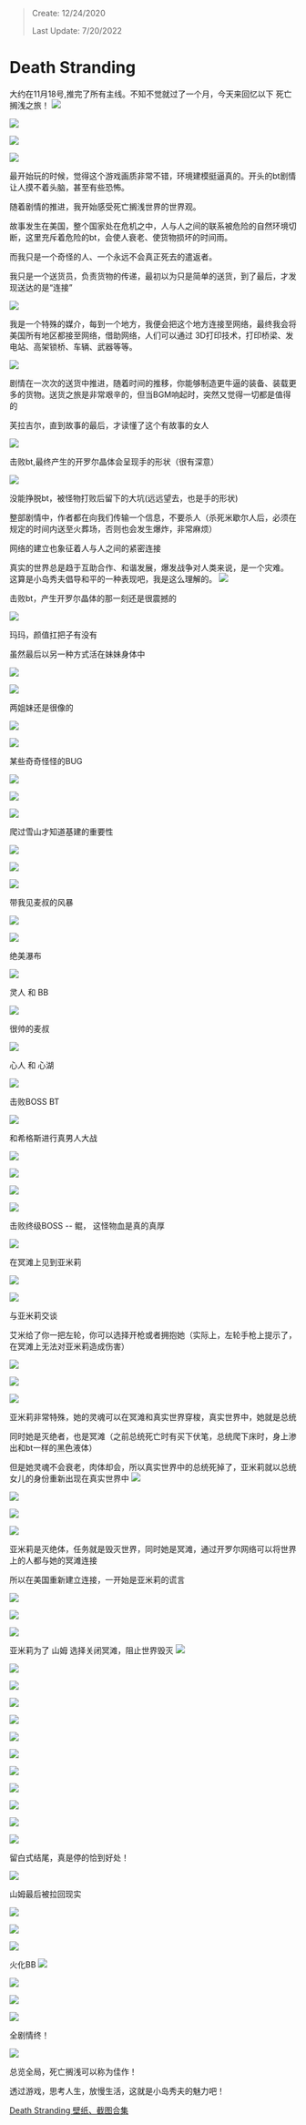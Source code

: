 > Create: 12/24/2020
>
> Last Update: 7/20/2022

# **Death Stranding**

大约在11月18号,推完了所有主线。不知不觉就过了一个月，今天来回忆以下 死亡搁浅之旅！
![](https://api.zk123.top/link/repo1/img/2020/death_stranding_1.webp)

![](https://api.zk123.top/link/repo1/img/2020/death_stranding_2.webp)

![](https://api.zk123.top/link/repo1/img/2020/death_stranding_3.webp)

![](https://api.zk123.top/link/repo1/img/2020/death_stranding_4.webp)


最开始玩的时候，觉得这个游戏画质非常不错，环境建模挺逼真的。开头的bt剧情让人摸不着头脑，甚至有些恐怖。

随着剧情的推进，我开始感受死亡搁浅世界的世界观。

故事发生在美国，整个国家处在危机之中，人与人之间的联系被危险的自然环境切断，这里充斥着危险的bt，会使人衰老、使货物损坏的时间雨。

而我只是一个奇怪的人、一个永远不会真正死去的遣返者。

我只是一个送货员，负责货物的传递，最初以为只是简单的送货，到了最后，才发现送达的是“连接”

![](https://api.zk123.top/link/repo1/img/2020/death_stranding_5.webp)

我是一个特殊的媒介，每到一个地方，我便会把这个地方连接至网络，最终我会将美国所有地区都接至网络，借助网络，人们可以通过
3D打印技术，打印桥梁、发电站、高架锁桥、车辆、武器等等。

![](https://api.zk123.top/link/repo1/img/2020/death_stranding_6.webp)

剧情在一次次的送货中推进，随着时间的推移，你能够制造更牛逼的装备、装载更多的货物。送货之旅是非常艰辛的，但当BGM响起时，突然又觉得一切都是值得的

芙拉吉尔，直到故事的最后，才读懂了这个有故事的女人

![](https://api.zk123.top/link/repo1/img/2020/death_stranding_7.webp)

击败bt,最终产生的开罗尔晶体会呈现手的形状（很有深意）

![](https://api.zk123.top/link/repo1/img/2020/death_stranding_8.webp)

没能挣脱bt，被怪物打败后留下的大坑(远远望去，也是手的形状)

整部剧情中，作者都在向我们传输一个信息，不要杀人（杀死米歇尔人后，必须在规定的时间内送至火葬场，否则也会发生爆炸，非常麻烦）

网络的建立也象征着人与人之间的紧密连接

真实的世界总是趋于互助合作、和谐发展，爆发战争对人类来说，是一个灾难。 这算是小岛秀夫倡导和平的一种表现吧，我是这么理解的。
![](https://api.zk123.top/link/repo1/img/2020/death_stranding_9.webp)


击败bt，产生开罗尔晶体的那一刻还是很震撼的

![](https://api.zk123.top/link/repo1/img/2020/death_stranding_10.webp)


玛玛，颜值扛把子有没有

虽然最后以另一种方式活在妹妹身体中

![](https://api.zk123.top/link/repo1/img/2020/death_stranding_11.webp)

![](https://api.zk123.top/link/repo1/img/2020/death_stranding_12.webp)

两姐妹还是很像的

![](https://api.zk123.top/link/repo1/img/2020/death_stranding_13.webp)

![](https://api.zk123.top/link/repo1/img/2020/death_stranding_14.webp)

某些奇奇怪怪的BUG

![](https://api.zk123.top/link/repo1/img/2020/death_stranding_15.webp)

![](https://api.zk123.top/link/repo1/img/2020/death_stranding_16.webp)

![](https://api.zk123.top/link/repo1/img/2020/death_stranding_17.webp)

爬过雪山才知道基建的重要性

![](https://api.zk123.top/link/repo1/img/2020/death_stranding_18.webp)

![](https://api.zk123.top/link/repo1/img/2020/death_stranding_19.webp)

![](https://api.zk123.top/link/repo1/img/2020/death_stranding_20.webp)

带我见麦叔的风暴

![](https://api.zk123.top/link/repo1/img/2020/death_stranding_21.webp)

![](https://api.zk123.top/link/repo1/img/2020/death_stranding_22.webp)

绝美瀑布

![](https://api.zk123.top/link/repo1/img/2020/death_stranding_23.webp)

灵人 和 BB

![](https://api.zk123.top/link/repo1/img/2020/death_stranding_24.webp)

很帅的麦叔

![](https://api.zk123.top/link/repo1/img/2020/death_stranding_25.webp)


心人 和 心湖

![](https://api.zk123.top/link/repo1/img/2020/death_stranding_26.webp)


击败BOSS BT

![](https://api.zk123.top/link/repo1/img/2020/death_stranding_27.webp)

和希格斯进行真男人大战

![](https://api.zk123.top/link/repo1/img/2020/death_stranding_28.webp)

![](https://api.zk123.top/link/repo1/img/2020/death_stranding_29.webp)

![](https://api.zk123.top/link/repo1/img/2020/death_stranding_30.webp)

![](https://api.zk123.top/link/repo1/img/2020/death_stranding_31.webp)

击败终级BOSS -- 鲲， 这怪物血是真的真厚

![](https://api.zk123.top/link/repo1/img/2020/death_stranding_32.webp)

在冥滩上见到亚米莉

![](https://api.zk123.top/link/repo1/img/2020/death_stranding_33.webp)

![](https://api.zk123.top/link/repo1/img/2020/death_stranding_34.webp)


与亚米莉交谈

艾米给了你一把左轮，你可以选择开枪或者拥抱她（实际上，左轮手枪上提示了，在冥滩上无法对亚米莉造成伤害）

![](https://api.zk123.top/link/repo1/img/2020/death_stranding_35.webp)

![](https://api.zk123.top/link/repo1/img/2020/death_stranding_36.webp)

![](https://api.zk123.top/link/repo1/img/2020/death_stranding_37.webp)

亚米莉非常特殊，她的灵魂可以在冥滩和真实世界穿梭，真实世界中，她就是总统

同时她是灭绝者，也是冥滩（之前总统死亡时有买下伏笔，总统爬下床时，身上渗出和bt一样的黑色液体）

但是她灵魂不会衰老，肉体却会，所以真实世界中的总统死掉了，亚米莉就以总统女儿的身份重新出现在真实世界中
![](https://api.zk123.top/link/repo1/img/2020/death_stranding_38.webp)

![](https://api.zk123.top/link/repo1/img/2020/death_stranding_39.webp)

![](https://api.zk123.top/link/repo1/img/2020/death_stranding_40.webp)

![](https://api.zk123.top/link/repo1/img/2020/death_stranding_41.webp)

亚米莉是灭绝体，任务就是毁灭世界，同时她是冥滩，通过开罗尔网络可以将世界上的人都与她的冥滩连接

所以在美国重新建立连接，一开始是亚米莉的谎言

![](https://api.zk123.top/link/repo1/img/2020/death_stranding_42.webp)

![](https://api.zk123.top/link/repo1/img/2020/death_stranding_43.webp)

![](https://api.zk123.top/link/repo1/img/2020/death_stranding_44.webp)

亚米莉为了 山姆 选择关闭冥滩，阻止世界毁灭
![](https://api.zk123.top/link/repo1/img/2020/death_stranding_45.webp)

![](https://api.zk123.top/link/repo1/img/2020/death_stranding_46.webp)

![](https://api.zk123.top/link/repo1/img/2020/death_stranding_47.webp)

![](https://api.zk123.top/link/repo1/img/2020/death_stranding_48.webp)

![](https://api.zk123.top/link/repo1/img/2020/death_stranding_49.webp)

![](https://api.zk123.top/link/repo1/img/2020/death_stranding_50.webp)

![](https://api.zk123.top/link/repo1/img/2020/death_stranding_51.webp)

![](https://api.zk123.top/link/repo1/img/2020/death_stranding_52.webp)

![](https://api.zk123.top/link/repo1/img/2020/death_stranding_53.webp)

![](https://api.zk123.top/link/repo1/img/2020/death_stranding_54.webp)

![](https://api.zk123.top/link/repo1/img/2020/death_stranding_55.webp)

![](https://api.zk123.top/link/repo1/img/2020/death_stranding_56.webp)

留白式结尾，真是停的恰到好处！

![](https://api.zk123.top/link/repo1/img/2020/death_stranding_57.webp)

山姆最后被拉回现实

![](https://api.zk123.top/link/repo1/img/2020/death_stranding_58.webp)

![](https://api.zk123.top/link/repo1/img/2020/death_stranding_59.webp)

![](https://api.zk123.top/link/repo1/img/2020/death_stranding_60.webp)

火化BB
![](https://api.zk123.top/link/repo1/img/2020/death_stranding_61.webp)

![](https://api.zk123.top/link/repo1/img/2020/death_stranding_62.webp)

![](https://api.zk123.top/link/repo1/img/2020/death_stranding_63.webp)

![](https://api.zk123.top/link/repo1/img/2020/death_stranding_64.webp)

全剧情终！

![](https://api.zk123.top/link/repo1/img/2020/death_stranding_65.webp)


总览全局，死亡搁浅可以称为佳作！

透过游戏，思考人生，放慢生活，这就是小岛秀夫的魅力吧！

[Death Stranding 壁纸、截图合集](https://drive.zk123.top/s/bWUJ)
